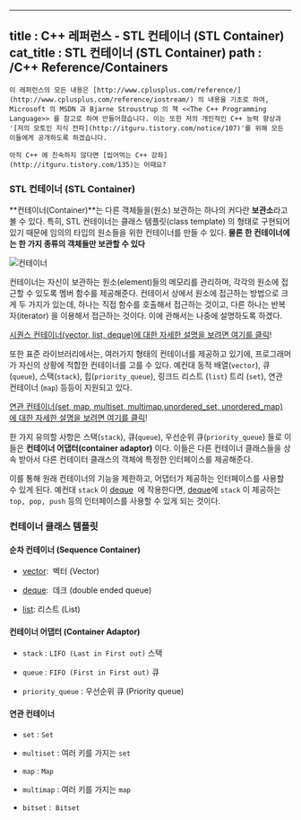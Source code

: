 ----------------
title : C++ 레퍼런스 - STL 컨테이너 (STL Container)
cat_title :  STL 컨테이너 (STL Container)
path : /C++ Reference/Containers
--------------

```info
이 레퍼런스의 모든 내용은 [http://www.cplusplus.com/reference/](http://www.cplusplus.com/reference/iostream/) 의 내용을 기초로 하여, Microsoft 의 MSDN 과 Bjarne Stroustrup 의 책 <<The C++ Programming Language>> 를 참고로 하여 만들어졌습니다. 이는 또한 저의 개인적인 C++ 능력 향상과 '[저의 모토인 지식 전파](http://itguru.tistory.com/notice/107)'를 위해 모든 이들에게 공개하도록 하겠습니다.
```

```info
아직 C++ 에 친숙하지 않다면 [씹어먹는 C++ 강좌](http://itguru.tistory.com/135)는 어때요?
```

### STL 컨테이너 (STL Container)

**컨테이너(Container)**는 다른 객체들을(원소) 보관하는 하나의 커다란 **보관소**라고 볼 수 있다. 특히, STL 컨테이너는 클래스 템플릿(class template) 의 형태로 구현되어 있기 때문에 임의의 타입의 원소들을 위한 컨테이너를 만들 수 있다. **물론 한 컨테이너에는 한 가지 종류의 객체들만 보관할 수 있다**

![컨테이너](/img/container.jpg)

컨테이너는 자신이 보관하는 원소(element)들의 메모리를 관리하며, 각각의 원소에 접근할 수 있도록 멤버 함수를 제공해준다. 컨테이서 상에서 원소에 접근하는 방법으로 크게 두 가지가 있는데, 하나는 직접 함수를 호출해서 접근하는 것이고, 다른 하나는 반복자(iterator) 을 이용해서 접근하는 것이다. 이에 관해서는 나중에 설명하도록 하겠다.

[시퀀스 컨테이너(vector, list, deque)에 대한 자세한 설명을 보려면 여기를 클릭](http://itguru.tistory.com/223)!


또한 표준 라이브러리에서는, 여러가지 형태의 컨테이너를 제공하고 있기에, 프로그래머가 자신의 상황에 적합한 컨테이너를 고를 수 있다. 예컨대 동적 배열(`vector`), 큐(`queue`), 스택(`stack`), 힙(`priority_queue`), 링크드 리스트 (`list`) 트리 (`set`), 연관 컨테이너 (`map`) 등등이 지원되고 있다.

[연관 컨테이너(set, map, multiset, multimap,](http://itguru.tistory.com/224)[unordered_set, unordered_map) 에 대한 자세한 설명을 보려면 여기를 클릭](http://itguru.tistory.com/223)!

한 가지 유의할 사항은 스택(`stack`), 큐(`queue`), 우선순위 큐(`priority_queue`) 들로 이들은 **컨테이너 어댑터(container adaptor)** 이다. 이들은 다른 컨테이너 클래스들을 상속 받아서 다른 컨테이터 클래스의 객체에 특정한 인터페이스를 제공해준다. 

이를 통해 원래 컨테이너의 기능을 제한하고, 어댑터가 제공하는 인터페이스를 사용할 수 있게 된다. 예컨대 `stack` 이 [deque](http://itguru.tistory.com/176)  에 작용한다면, [deque](http://itguru.tistory.com/176)에 `stack` 이 제공하는 `top, pop, push` 등의 인터페이스를 사용할 수 있게 되는 것이다.



### 컨테이너 클래스 템플릿


#### 순차 컨테이너 (Sequence Container)


*  [vector](http://itguru.tistory.com/175):  벡터 (Vector)


*  [deque](http://itguru.tistory.com/176):  데크 (double ended queue)


*  [list](http://itguru.tistory.com/177): 리스트 (List)


#### 컨테이너 어댑터 (Container Adaptor)


* `stack` : `LIFO (Last in First out)` 스택


* `queue` : `FIFO (First in First out)` 큐


* `priority_queue` : 우선순위 큐 (Priority queue)


#### 연관 컨테이너


* `set` : `Set`


* `multiset` : 여러 키를 가지는 `set`


* `map` : `Map`


* `multimap` : 여러 키를 가지는 `map`


* `bitset` :  `Bitset`